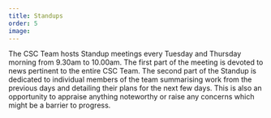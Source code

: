 ```yaml
---
title: Standups
order: 5
image:
---
```


The CSC Team hosts Standup meetings every Tuesday and Thursday morning from 9.30am to 10.00am. The first part
of the meeting is devoted to news pertinent to the entire CSC Team. The second part of the Standup is dedicated to
individual members of the team summarising work from the previous days and detailing their plans for the next few
days. This is also an opportunity to appraise anything noteworthy or raise any concerns which might be a barrier to
progress.